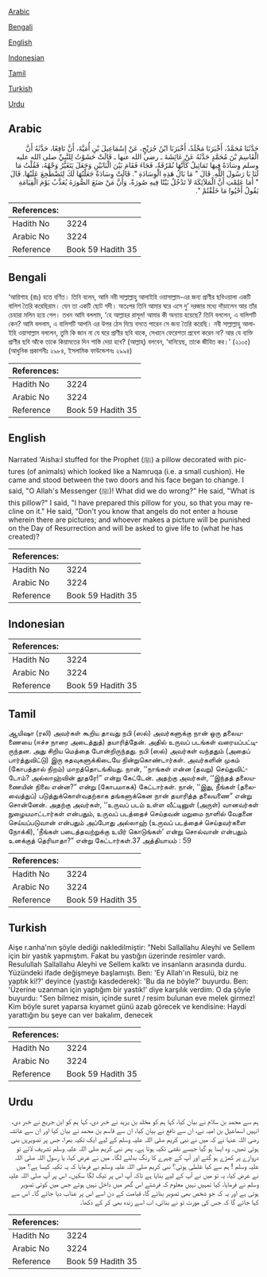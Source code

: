 [Arabic](#arabic)

[Bengali](#bengali)

[English](#english)

[Indonesian](#indonesian)

[Tamil](#tamil)

[Turkish](#turkish)

[Urdu](#urdu)

## Arabic


<div dir="rtl" lang="ar" style={{fontSize:'larger',backgroundColor:'#f8f9fa',padding:20}}>
حَدَّثَنَا مُحَمَّدٌ، أَخْبَرَنَا مَخْلَدٌ، أَخْبَرَنَا ابْنُ جُرَيْجٍ، عَنْ إِسْمَاعِيلَ بْنِ أُمَيَّةَ، أَنَّ نَافِعًا، حَدَّثَهُ أَنَّ الْقَاسِمَ بْنَ مُحَمَّدٍ حَدَّثَهُ عَنْ عَائِشَةَ ـ رضى الله عنها ـ قَالَتْ حَشَوْتُ لِلنَّبِيِّ صلى الله عليه وسلم وِسَادَةً فِيهَا تَمَاثِيلُ كَأَنَّهَا نُمْرُقَةٌ، فَجَاءَ فَقَامَ بَيْنَ الْبَابَيْنِ وَجَعَلَ يَتَغَيَّرُ وَجْهُهُ، فَقُلْتُ مَا لَنَا يَا رَسُولَ اللَّهِ‏.‏ قَالَ ‏"‏ مَا بَالُ هَذِهِ الْوِسَادَةِ ‏"‏‏.‏ قَالَتْ وِسَادَةٌ جَعَلْتُهَا لَكَ لِتَضْطَجِعَ عَلَيْهَا‏.‏ قَالَ ‏"‏ أَمَا عَلِمْتِ أَنَّ الْمَلاَئِكَةَ لاَ تَدْخُلُ بَيْتًا فِيهِ صُورَةٌ، وَأَنَّ مَنْ صَنَعَ الصُّورَةَ يُعَذَّبُ يَوْمَ الْقِيَامَةِ يَقُولُ أَحْيُوا مَا خَلَقْتُمْ ‏"‏‏.‏
</div>
<div style={{backgroundColor:'#f8f9fa',padding:20, marginBottom: 10}}><table> <thead> <tr> <th>References:</th> <th></th> </tr> </thead> <tbody><tr><td>Hadith No</td><td>3224</td></tr><tr><td>Arabic No</td><td>3224</td></tr><tr><td>Reference</td><td>Book 59 Hadith 35</td></tr></tbody></table></div>

## Bengali


<div dir="ltr" lang="bn" style={{fontSize:'larger',backgroundColor:'#f8f9fa',padding:20}}>
‘আয়িশাহ (রাঃ) হতে বর্ণিত। তিনি বলেন, আমি নবী সাল্লাল্লাহু আলাইহি ওয়াসাল্লাম-এর জন্য প্রাণীর ছবিওয়ালা একটি বালিশ তৈরি করেছিরাম। যেন তা একটি ছোট গদী। অতঃপর তিনি আমার ঘরে এসে দু’ দরজার মধ্যে দাঁড়ালেন আর তাঁর চেহারা মলিন হয়ে গেল। তখন আমি বললাম, ‘হে আল্লাহর রাসূল! আমার কী অন্যায় হয়েছে? তিনি বললেন, এ বালিশটি কেন? আমি বললাম, এ বালিশটি আপনি এর উপর ঠেস দিয়ে বসতে পারেন সে জন্য তৈরি করেছি। নবী সাল্লাল্লাহু আলাইহি ওয়াসাল্লাম বললেন, তুমি কি জান না যে ঘরে প্রাণীর ছবি থাকে, সেখানে ফেরেশতা প্রবেশ করেন না? আর যে ব্যক্তি প্রাণীর ছবি আঁকে তাকে কিয়ামতের দিন শাস্তি দেয়া হবে? (আল্লাহ্) বলবেন, ‘বানিয়েছ, তাকে জীবিত কর।’ (২১০৫) (আধুনিক প্রকাশনীঃ ২৯৮৪, ইসলামিক ফাউন্ডেশনঃ ২৯৯৪)
</div>
<div style={{backgroundColor:'#f8f9fa',padding:20, marginBottom: 10}}><table> <thead> <tr> <th>References:</th> <th></th> </tr> </thead> <tbody><tr><td>Hadith No</td><td>3224</td></tr><tr><td>Arabic No</td><td>3224</td></tr><tr><td>Reference</td><td>Book 59 Hadith 35</td></tr></tbody></table></div>

## English


<div dir="ltr" lang="en" style={{fontSize:'larger',backgroundColor:'#f8f9fa',padding:20}}>
Narrated 'Aisha:I stuffed for the Prophet (ﷺ) a pillow decorated with pictures (of animals) which looked like a Namruqa (i.e. a small cushion). He came and stood between the two doors and his face began to change. I said, "O Allah's Messenger (ﷺ)! What did we do wrong?" He said, "What is this pillow?" I said, "I have prepared this pillow for you, so that you may recline on it." He said, "Don't you know that angels do not enter a house wherein there are pictures; and whoever makes a picture will be punished on the Day of Resurrection and will be asked to give life to (what he has created)?
</div>
<div style={{backgroundColor:'#f8f9fa',padding:20, marginBottom: 10}}><table> <thead> <tr> <th>References:</th> <th></th> </tr> </thead> <tbody><tr><td>Hadith No</td><td>3224</td></tr><tr><td>Arabic No</td><td>3224</td></tr><tr><td>Reference</td><td>Book 59 Hadith 35</td></tr></tbody></table></div>

## Indonesian


<div dir="ltr" lang="id" style={{fontSize:'larger',backgroundColor:'#f8f9fa',padding:20}}>

</div>
<div style={{backgroundColor:'#f8f9fa',padding:20, marginBottom: 10}}><table> <thead> <tr> <th>References:</th> <th></th> </tr> </thead> <tbody><tr><td>Hadith No</td><td>3224</td></tr><tr><td>Arabic No</td><td>3224</td></tr><tr><td>Reference</td><td>Book 59 Hadith 35</td></tr></tbody></table></div>

## Tamil


<div dir="ltr" lang="ta" style={{fontSize:'larger',backgroundColor:'#f8f9fa',padding:20}}>
ஆயிஷா (ரலி) அவர்கள் கூறிய தாவது நபி (ஸல்) அவர்களுக்கு நான் ஒரு தலையணையை (ஈச்ச நாரை அடைத்துத்) தயாரித்தேன். அதில் உருவப் படங்கள் வரையப்பட்டிருந்தன. அது சிறிய மெத்தை போன்றிருந்தது. நபி (ஸல்) அவர்கள் வந்ததும் (அதைப் பார்த்துவிட்டு) இரு கதவுகளுக்கிடையே நின்றுகொண்டார்கள். அவர்களின் முகம் (கோபத்தால் நிறம்) மாறத்தொடங்கியது. நான், ‘‘நாங்கள் என்ன (தவறு) செய்துவிட்டோம்? அல்லாஹ்வின் தூதரே!” என்று கேட்டேன். அதற்கு அவர்கள், ‘‘இந்தத் தலையணையின் நிலை என்ன?” என்று (கோபமாகக்) கேட்டார்கள். நான், ‘‘இது, நீங்கள் (தலைவைத்துப்) படுத்துக்கொள்வதற்காக தங்களுக்கென நான் தயாரித்த தலையணை” என்று சொன்னேன். அதற்கு அவர்கள், ‘‘உருவப் படம் உள்ள வீட்டினுள் (அருள்) வானவர்கள் நுழையமாட்டார்கள் என்பதும், உருவப் படத்தைச் செய்தவன் மறுமை நாளில் வேதனை செய்யப்படுவான் என்பதும் அப்போது அல்லாஹ் (உருவப் படத்தைச் செய்தவர்களை நோக்கி), ‘நீங்கள் படைத்தவற்றுக்கு உயிர் கொடுங்கள்’ என்று சொல்வான் என்பதும் உனக்குத் தெரியாதா?” என்று கேட்டார்கள்.37 அத்தியாயம் : 59
</div>
<div style={{backgroundColor:'#f8f9fa',padding:20, marginBottom: 10}}><table> <thead> <tr> <th>References:</th> <th></th> </tr> </thead> <tbody><tr><td>Hadith No</td><td>3224</td></tr><tr><td>Arabic No</td><td>3224</td></tr><tr><td>Reference</td><td>Book 59 Hadith 35</td></tr></tbody></table></div>

## Turkish


<div dir="ltr" lang="tr" style={{fontSize:'larger',backgroundColor:'#f8f9fa',padding:20}}>
Aişe r.anha'nın şöyle dediği nakledilmiştir: "Nebi Sallallahu Aleyhi ve Sellem için bir yastık yapmıştım. Fakat bu yastığın üzerinde resimler vardı. Resulullah Sallallahu Aleyhi ve Sellem kalktı ve insanların arasında durdu. Yüzündeki ifade değişmeye başlamıştı. Ben: 'Ey Allah'ın Resulü, biz ne yaptık ki!?' deyince (yastığı kasdederek): 'Bu da ne böyle?' buyurdu. Ben: 'Üzerine uzanman için yaptığım bir yastık!' diye karşılık verdim. O da şöyle buyurdu: "Sen bilmez misin, içinde suret / resim bulunan eve melek girmez! Kim böyle suret yaparsa kıyamet günü azab görecek ve kendisine: Haydi yarattığın bu şeye can ver bakalım, denecek
</div>
<div style={{backgroundColor:'#f8f9fa',padding:20, marginBottom: 10}}><table> <thead> <tr> <th>References:</th> <th></th> </tr> </thead> <tbody><tr><td>Hadith No</td><td>3224</td></tr><tr><td>Arabic No</td><td>3224</td></tr><tr><td>Reference</td><td>Book 59 Hadith 35</td></tr></tbody></table></div>

## Urdu


<div dir="rtl" lang="ur" style={{fontSize:'larger',backgroundColor:'#f8f9fa',padding:20}}>
ہم سے محمد بن سلام نے بیان کیا، کہا ہم کو مخلد بن یزید نے خبر دی، کہا ہم کو ابن جریج نے خبر دی، انہیں اسماعیل بن امیہ نے، ان سے نافع نے بیان کیا، ان سے قاسم بن محمد نے بیان کیا اور ان سے عائشہ رضی اللہ عنہا نے کہ میں نے نبی کریم صلی اللہ علیہ وسلم کے لیے ایک تکیہ بھرا، جس پر تصویریں بنی ہوئی تھیں۔ وہ ایسا ہو گیا جیسے نقشی تکیہ ہوتا ہے۔ پھر نبی کریم صلی اللہ علیہ وسلم تشریف لائے تو دروازے پر کھڑے ہو گئے اور آپ کے چہرے کا رنگ بدلنے لگا۔ میں نے عرض کیا، یا رسول اللہ صلی اللہ علیہ وسلم ! ہم سے کیا غلطی ہوئی؟ نبی کریم صلی اللہ علیہ وسلم نے فرمایا کہ یہ تکیہ کیسا ہے؟ میں نے عرض کیا، یہ تو میں نے آپ کے لیے بنایا ہے تاکہ آپ اس پر ٹیک لگا سکیں۔ اس پر آپ صلی اللہ علیہ وسلم نے فرمایا، کیا تمہیں نہیں معلوم کہ فرشتے اس گھر میں داخل نہیں ہوتے جس میں کوئی تصویر ہوتی ہے اور یہ کہ جو شخص بھی تصویر بنائے گا، قیامت کے دن اسے اس پر عذاب دیا جائے گا۔ اس سے کہا جائے گا کہ جس کی مورت تو نے بنائی، اب اسے زندہ بھی کر کے دکھا۔
</div>
<div style={{backgroundColor:'#f8f9fa',padding:20, marginBottom: 10}}><table> <thead> <tr> <th>References:</th> <th></th> </tr> </thead> <tbody><tr><td>Hadith No</td><td>3224</td></tr><tr><td>Arabic No</td><td>3224</td></tr><tr><td>Reference</td><td>Book 59 Hadith 35</td></tr></tbody></table></div>